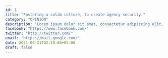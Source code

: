 ```yaml
---
id: 1
title: "Fostering a colab culture, to create agency security."
category: "OPINION"
description: "Lorem ipsum dolor sit amet, consectetur adipiscing elit, sedo eiusmod tempor incididunt ut labore et dolore magn aliqua. Ut enim a minim veniam, quis nostrud exercitation ullamco laboris nisi ut aliquip ex ea commodo consequat Duis aute irure dolor in reprehender Lorem ipsum dolor sit amet, consectetur adipiscing elit, sedo eiusmod tempor incididunt ut labore et dolore magn aliqua. Ut enim a minim veniam, quis nostrud exercitation ullamco laboris nisi ut aliquip ex ea commodo consequat Duis aute irure dolor in reprehenderLorem ipsum dolor sit amet, consectetur adipiscing elit, sedo eiusmod tempor incididunt ut labore et dolore magn aliqua. Ut enim a minim veniam, quis nostrud exercitation ullamco laboris nisi ut aliquip ex ea commodo consequat Duis aute irure dolor in reprehenderLorem ipsum dolor sit amet, consectetur adipiscing elit, sedo eiusmod tempor incididunt ut labore et dolore magn aliqua. Ut enim a minim veniam, quis nostrud exercitation ullamco laboris nisi ut aliquip ex ea commodo consequat Duis aute irure dolor in reprehenderLorem ipsum dolor sit amet, consectetur adipiscing elit, sedo eiusmod tempor incididunt ut labore et dolore magn aliqua. Ut enim a minim veniam, quis nostrud exercitation ullamco laboris nisi ut aliquip ex ea commodo consequat Duis aute irure dolor in reprehenderLorem ipsum dolor sit amet, consectetur adipiscing elit, sedo eiusmod tempor incididunt ut labore et dolore magn aliqua. Ut enim a minim veniam, quis nostrud exercitation ullamco laboris nisi ut aliquip ex ea commodo consequat Duis aute irure dolor in reprehender"
facebook: "https://www.facebook.com/"
twitter: "http://twitter.com/"
email: "https://mail.google.com/"
date: 2021-06-21T02:19:06+05:00
draft: false
---
```


